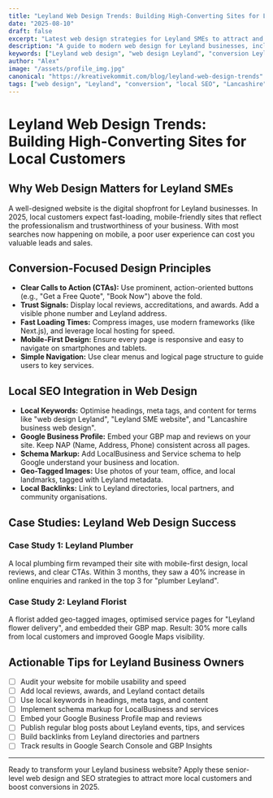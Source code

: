 ```yaml
---
title: "Leyland Web Design Trends: Building High-Converting Sites for Local Customers"
date: "2025-08-10"
draft: false
excerpt: "Latest web design strategies for Leyland SMEs to attract and convert local customers."
description: "A guide to modern web design for Leyland businesses, including conversion tips, local SEO, and user experience."
keywords: ["Leyland web design", "web design Leyland", "conversion Leyland", "Leyland SME website", "2025 trends"]
author: "Alex"
image: "/assets/profile_img.jpg"
canonical: "https://kreativekommit.com/blog/leyland-web-design-trends"
tags: ["web design", "Leyland", "conversion", "local SEO", "Lancashire"]
---
```


# Leyland Web Design Trends: Building High-Converting Sites for Local Customers

## Why Web Design Matters for Leyland SMEs
A well-designed website is the digital shopfront for Leyland businesses. In 2025, local customers expect fast-loading, mobile-friendly sites that reflect the professionalism and trustworthiness of your business. With most searches now happening on mobile, a poor user experience can cost you valuable leads and sales.

## Conversion-Focused Design Principles
- **Clear Calls to Action (CTAs):** Use prominent, action-oriented buttons (e.g., "Get a Free Quote", "Book Now") above the fold.
- **Trust Signals:** Display local reviews, accreditations, and awards. Add a visible phone number and Leyland address.
- **Fast Loading Times:** Compress images, use modern frameworks (like Next.js), and leverage local hosting for speed.
- **Mobile-First Design:** Ensure every page is responsive and easy to navigate on smartphones and tablets.
- **Simple Navigation:** Use clear menus and logical page structure to guide users to key services.

## Local SEO Integration in Web Design
- **Local Keywords:** Optimise headings, meta tags, and content for terms like "web design Leyland", "Leyland SME website", and "Lancashire business web design".
- **Google Business Profile:** Embed your GBP map and reviews on your site. Keep NAP (Name, Address, Phone) consistent across all pages.
- **Schema Markup:** Add LocalBusiness and Service schema to help Google understand your business and location.
- **Geo-Tagged Images:** Use photos of your team, office, and local landmarks, tagged with Leyland metadata.
- **Local Backlinks:** Link to Leyland directories, local partners, and community organisations.

## Case Studies: Leyland Web Design Success
### Case Study 1: Leyland Plumber
A local plumbing firm revamped their site with mobile-first design, local reviews, and clear CTAs. Within 3 months, they saw a 40% increase in online enquiries and ranked in the top 3 for "plumber Leyland".

### Case Study 2: Leyland Florist
A florist added geo-tagged images, optimised service pages for "Leyland flower delivery", and embedded their GBP map. Result: 30% more calls from local customers and improved Google Maps visibility.

## Actionable Tips for Leyland Business Owners
- [ ] Audit your website for mobile usability and speed
- [ ] Add local reviews, awards, and Leyland contact details
- [ ] Use local keywords in headings, meta tags, and content
- [ ] Implement schema markup for LocalBusiness and services
- [ ] Embed your Google Business Profile map and reviews
- [ ] Publish regular blog posts about Leyland events, tips, and services
- [ ] Build backlinks from Leyland directories and partners
- [ ] Track results in Google Search Console and GBP Insights

---
Ready to transform your Leyland business website? Apply these senior-level web design and SEO strategies to attract more local customers and boost conversions in 2025.
